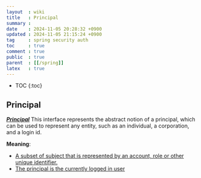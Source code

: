 ```yaml
---
layout  : wiki
title   : Principal
summary : 
date    : 2024-11-05 20:28:32 +0900
updated : 2024-11-05 21:15:24 +0900
tag     : spring security auth
toc     : true
comment : true
public  : true
parent  : [[/spring]]
latex   : true
---
```

* TOC
{:toc}

## Principal

___[Principal](https://docs.oracle.com/javase/7/docs/api/java/security/Principal.html)___ This interface represents the abstract notion of a principal, which can be used to represent any entity, such as an individual, a corporation, and a login id.

__Meaning__:
- [A subset of subject that is represented by an account, role or other unique identifier.](https://stackoverflow.com/questions/4989063/what-is-the-meaning-and-difference-between-subject-user-and-principal)
- [The principal is the currently logged in user](https://stackoverflow.com/questions/37499307/whats-the-principal-in-spring-security)
